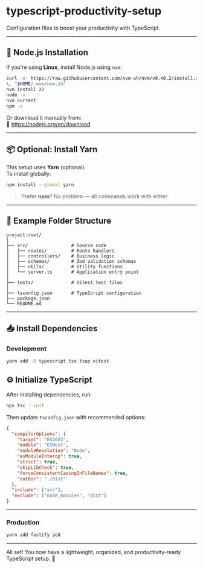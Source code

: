 # typescript-productivity-setup

Configuration files to boost your productivity with TypeScript.

---

## 🚀 Node.js Installation

If you're using **Linux**, install Node.js using `nvm`:

```bash
curl -o- https://raw.githubusercontent.com/nvm-sh/nvm/v0.40.2/install.sh | bash
\. "$HOME/.nvm/nvm.sh"
nvm install 22
node -v
nvm current
npm -v
```

Or download it manually from:  
🔗 https://nodejs.org/en/download

---

## 📦 Optional: Install Yarn

This setup uses **Yarn** (optional).  
To install globally:

```bash
npm install --global yarn
```

> Prefer **npm**? No problem — all commands work with either.

---

## 📁 Example Folder Structure

```
project-root/
│
├── src/                # Source code
│   ├── routes/         # Route handlers
│   ├── controllers/    # Business logic
│   ├── schemas/        # Zod validation schemas
│   ├── utils/          # Utility functions
│   └── server.ts       # Application entry point
│
├── tests/              # Vitest test files
│
├── tsconfig.json       # TypeScript configuration
├── package.json
└── README.md
```

---


## 📥 Install Dependencies

### Development

```bash
yarn add -D typescript tsx tsup vitest
```

## ⚙️ Initialize TypeScript

After installing dependencies, run:

```bash
npx tsc --init
```

Then update `tsconfig.json` with recommended options:

```json
{
  "compilerOptions": {
    "target": "ES2022",
    "module": "ESNext",
    "moduleResolution": "Node",
    "esModuleInterop": true,
    "strict": true,
    "skipLibCheck": true,
    "forceConsistentCasingInFileNames": true,
    "outDir": "./dist"
  },
  "include": ["src"],
  "exclude": ["node_modules", "dist"]
}
```

---


### Production

```bash
yarn add fastify zod
```

---

All set! You now have a lightweight, organized, and productivity-ready TypeScript setup. 🚀
